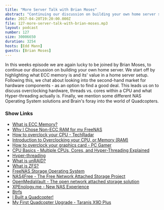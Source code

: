 ```yaml
---
title: "More Server Talk with Brian Moses"
abstract: "Continuing our discussion on building your own home server setup"
date: 2017-04-20T19:20:00.000Z
file: 127-more-server-talk-with-brian-moses.mp3
layout: podcast
number: 127
size: 30006650
duration: 3254
hosts: [Edd Mann]
guests: [Brian Moses]
---
```


In this weeks episode we are again lucky to be joined by Brian Moses, to continue our discussion on building your own home server.
We start off by highlighting what ECC memory is and its' value in a home server setup.
Following this, we chat about looking into the second-hand market for hardware components - as an option to find a good deal.
This leads us on to discuss overclocking hardware, threads vs. cores within a CPU and what Hyper-threading actually is.
Finally, we mention some different NAS Operating System solutions and Brain's foray into the world of Quadcopters.

### Show Links

- [What is ECC Memory?](http://uk.crucial.com/gbr/en/memory-server-ecc)
- [Why I Chose Non-ECC RAM for my FreeNAS](https://blog.brianmoses.net/2014/03/why-i-chose-non-ecc-ram-for-my-freenas.html)
- [How to overclock your CPU - TechRadar](http://www.techradar.com/how-to/computing/how-to-overclock-your-cpu-1306573)
- [Introduction to Overclocking your CPU, or Memory (RAM)](https://www.youtube.com/watch?v=CRiEStzOYeo)
- [How to overclock your graphics card - PC Gamer](http://www.pcgamer.com/how-to-overclock-your-graphics-card/)
- [CPU Basics - Multiple CPUs, Cores, and Hyper-Threading Explained](https://www.howtogeek.com/194756/cpu-basics-multiple-cpus-cores-and-hyper-threading-explained/)
- [Hyper-threading](https://en.wikipedia.org/wiki/Hyper-threading)
- [What is unRAID?](https://lime-technology.com/what-is-unraid/)
- [What is ZFS?](http://www.zeta.systems/zetavault/what-is-zfs/)
- [FreeNAS Storage Operating System](http://www.freenas.org/)
- [NAS4Free - The Free Network Attached Storage Project](https://www.nas4free.org/)
- [OpenMediaVault - The open network attached storage solution](http://www.openmediavault.org/)
- [XPEnology.me - New NAS Experience](http://xpenology.me/)
- [Btrfs](https://en.wikipedia.org/wiki/Btrfs)
- [I Built a Quadcopter!](https://blog.brianmoses.net/2017/03/i-built-a-quadcopter.html)
- [My First Quadcopter Upgrade - Taranis X9D Plus](https://blog.brianmoses.net/2017/04/my-first-quadcopter-upgrade-taranis-x9d-plus.html)
